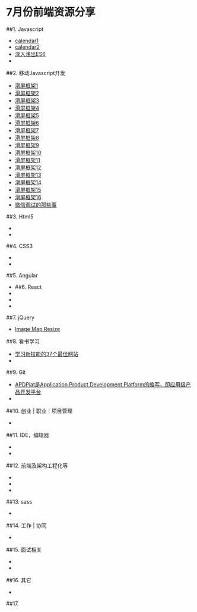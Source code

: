 # 7月份前端资源分享
##1. Javascript
- [calendar1](https://github.com/amsul/pickadate.js)
- [calendar2](https://github.com/Baremetrics/calendar)
- [深入浅出ES6](http://www.infoq.com/cn/es6-in-depth/)
- []()

##2. 移动Javascript开发
- [滑屏框架1](http://www.idangero.us/swiper)
- [滑屏框架2](https://github.com/peunzhang/fullpage)
- [滑屏框架3](https://github.com/qiqiboy/touchslider)
- [滑屏框架4](https://github.com/peunzhang/slip.js)
- [滑屏框架5](http://touch.code.baidu.com/examples.html?qq-pf-to=pcqq.group)
- [滑屏框架6](https://github.com/peunzhang/iSlider)
- [滑屏框架7](https://github.com/saw/touch-interfaces)
- [滑屏框架8](http://baijs.com/tinycircleslider/)
- [滑屏框架9](http://touchslider.com/)
- [滑屏框架10](http://www.swiper.com.cn/demo/index.html)
- [滑屏框架11](https://github.com/joker-ye/main/blob/master/wap/index.html)
- [滑屏框架12](http://www.superslide2.com/)
- [滑屏框架13](http://slip.jm47.com/demo/cyzm/index.html)
- [滑屏框架14](https://github.com/BE-FE/iSlider)
- [滑屏框架15](https://github.com/hahnzhu/parallax.js)
- [滑屏框架16](https://github.com/yanhaijing/zepto.fullpage)
- [微信调试的那些事](http://liyaodong.com/2015/07/06/%E5%BE%AE%E4%BF%A1%E8%B0%83%E8%AF%95%E7%9A%84%E9%82%A3%E4%BA%9B%E4%BA%8B/)

##3. Html5
- []()
- []()

##4. CSS3
- []()
- []()

##5. Angular
- []()
##6. React
- []()
- []()
- []()

##7. jQuery
- [Image Map Resize](https://github.com/davidjbradshaw/image-map-resizer)


##8. 看书学习
- [学习新技能的37个最佳网站](http://codecloud.net/the-37-best-websites-to-learn-something-new-4772.html)
- []()

##9. Git
- [APDPlat是Application Product Development Platform的缩写，即应用级产品开发平台](https://github.com/ysc/APDPlat)
- []()

##10. 创业 | 职业｜项目管理
- []()


##11. IDE，编辑器
- []()
- []()

##12. 前端及架构工程化等
- []()
- []()
- []()


##13. sass
- []()

##14. 工作 | 协同
- []()

##15. 面试相关
- []()
- []()

##16. 其它
- []()

##17.
